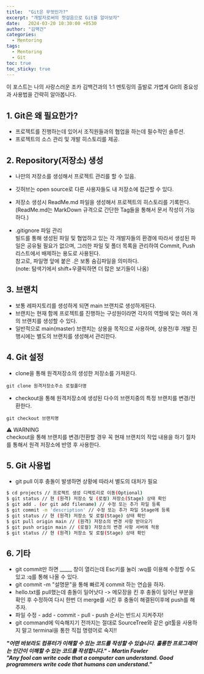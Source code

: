 ```yaml
---
title:  "Git은 무엇인가?"
excerpt: "개발자로써의 첫걸음으로 Git을 알아보자"
date:   2024-03-20 10:30:00 +0530
author: "김백건"
categories:
  - Mentoring
tags:
  - Mentoring
  - Git
toc: true
toc_sticky: true
---
```

이 포스트는 나의 사랑스러운 조카 김백건과의 1:1 멘토링의 출발로 가볍게 Git의 중요성과 사용법을 간략히 알아봅니다. 

## 1. Git은 왜 필요한가?
- 프로젝트를 진행하는데 있어서 조직원들과의 협업을 하는데 필수적인 솔루션.
- 프로젝트의 소스 관리 및 개발 히스토리를 제공.

## 2. Repository(저장소) 생성
- 나만의 저장소를 생성해서 프로젝트 관리를 할 수 있음.
- 깃허브는 open source로 다른 사용자들도 내 저장소에 접근할 수 있다.
- 저장소 생성시 ReadMe.md 파일을 생성해서 프로젝트의 히스토리를 기록한다.  
(ReadMe.md는 MarkDown 규격으로 간단한 Tag들을 통해서 문서 작성이 가능하다.)

- .gitignore 파일 관리  
빌드를 통해 생성된 파일 및 협업하고 있는 각 개발자들의 환경에 따라서 생성된 파일은 공유될 필요가 없으며, 그러한 파일 및 폴더 목록을 관리하여 Commit, Push 리스트에서 배제하는 용도로 사용된다.  
참고로, 파일명 앞에 붙은 .은 보통 숨김파일을 의미하다.  
(note: 탐색기에서 shift+우클릭하면 더 많은 보기들이 나옴)

## 3. 브랜치
- 보통 레파지토리를 생성하게 되면 main 브랜치로 생성하게된다. 
- 브랜치는 현재 함께 프로젝트를 진행하는 구성원이라면 각자의 역할에 맞는 여러 개의 브랜치를 생성할 수 있다.
- 일반적으로 main(master) 브랜치는 상용을 목적으로 사용하며, 상용전/후 개발 진행시에는 별도의 브랜치를 생성해서 관리한다.

## 4. Git 설정
- clone을 통해 원격저장소의 생성한 저장소를 가져온다.
```
git clone 원격저장소주소 로컬폴더명
```
- checkout을 통해 원격저장소에 생성된 다수의 브랜치중의 특정 브랜치를 변경/전환한다.  
```
git checkout 브랜치명
```
:warning: WARNING  
checkout을 통해 브랜치를 변경/전환할 경우 꼭 현재 브랜치의 작업 내용을 하기 절차를 통해서 원격 저장소에 반영 후 사용한다.

## 5. Git 사용법
- git pull 이후 충돌이 발생하면 상황에 따라서 별도의 대처가 필요
```bash
$ cd projects // 프로젝트 생성 디렉토리로 이동(Optional)
$ git status // 현 (원격) 저장소 및 (로컬) 저장소(Stage) 상태 확인
$ git add . (or git add filename) // 수정 또는 추가 파일 등록
$ git commit -m 'description' // 수정 또는 추가 파일 Stage에 등록
$ git status // 현 (원격) 저장소 및 로컬(Stage) 상태 확인
$ git pull origin main // (원격) 저장소의 변경 사항 받아오기
$ git push origin main // (로컬) 저장소의 변경 사항 서버에 적용
$ git status // 현 (원격) 저장소 및 로컬(Stage) 상태 확인
```

## 6. 기타
- git commit만 하면 _____ 창이 열리는데 Esc키를 눌러 :wq를 이용해 수정할 수도 있고 :q를 통해 나올 수 있다.
- git commit -m "설명문"을 통해 빠르게 commit 하는 연습을 하자.
- hello.txt를 pull했는데 충돌이 일어낫다 -> 메모장을 킨 후 충돌이 일어난 부분을 확인 후 수정하여 다시 한번 더 merge를 시킨 후 충돌이 해결된이후에 push를 해주자. 
- 파일 수정 - add - commit - pull - push 순서는 반드시 지켜주자!
- git command에 익숙해지기 전까지는 절대로 SourceTree와 같은 git툴을 사용하지 말고 terminal을 통한 직접 명령어로 숙지!!

***"어떤 바보라도 컴퓨터가 이해할 수 있는 코드를 작성할 수 있습니다. 훌륭한 프로그래머는 인간이 이해할 수 있는 코드를 작성합니다." - Martin Fowler***  
***"Any fool can write code that a computer can understand. Good programmers write code that humans can understand."***

